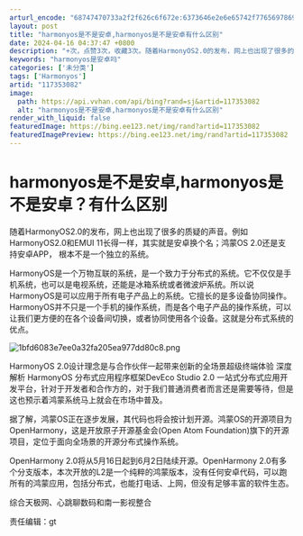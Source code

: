 ```yaml
---
arturl_encode: "68747470733a2f2f626c6f672e:6373646e2e6e65742f77656978696e5f33353139333736352f:61727469636c652f64657461696c732f313137333533303832"
layout: post
title: "harmonyos是不是安卓,harmonyos是不是安卓有什么区别"
date: 2024-04-16 04:37:47 +0800
description: "+次，点赞3次，收藏3次。随着HarmonyOS2.0的发布，网上也出现了很多的质疑的声音。例如Ha"
keywords: "harmonyos是安卓吗"
categories: ['未分类']
tags: ['Harmonyos']
artid: "117353082"
image:
  path: https://api.vvhan.com/api/bing?rand=sj&artid=117353082
  alt: "harmonyos是不是安卓,harmonyos是不是安卓有什么区别"
render_with_liquid: false
featuredImage: https://bing.ee123.net/img/rand?artid=117353082
featuredImagePreview: https://bing.ee123.net/img/rand?artid=117353082
---
```


# harmonyos是不是安卓,harmonyos是不是安卓？有什么区别

随着HarmonyOS2.0的发布，网上也出现了很多的质疑的声音。例如HarmonyOS2.0和EMUI 11长得一样，其实就是安卓换个名；鸿蒙OS 2.0还是支持安卓APP， 根本不是一个独立的系统。

HarmonyOS是一个万物互联的系统，是一个致力于分布式的系统。它不仅仅是手机系统，也可以是电视系统，还能是冰箱系统或者微波炉系统。所以说HarmonyOS是可以应用于所有电子产品上的系统。它擅长的是多设备协同操作。HarmonyOS并不只是一个手机的操作系统，而是各个电子产品的操作系统，可以让我们更方便的在各个设备间切换，或者协同使用各个设备。这就是分布式系统的优点。

![1bfd6083e7ee0a32fa205ea977dd80c8.png](https://i-blog.csdnimg.cn/blog_migrate/d8a9fa7b5f8edc9577bc115f0b023a33.png)

HarmonyOS 2.0设计理念是与合作伙伴一起带来创新的全场景超级终端体验 深度解析 HarmonyOS 分布式应用程序框架DevEco Studio 2.0 一站式分布式应用开发平台，针对于开发者和合作方的，对于我们普通消费者而言还是需要等待，但是这也预示着鸿蒙系统马上就会在市场中普及。

据了解，鸿蒙OS正在逐步发展，其代码也将会按计划开源。鸿蒙OS的开源项目为OpenHarmony，这是开放原子开源基金会(Open Atom Foundation)旗下的开源项目，定位于面向全场景的开源分布式操作系统。

OpenHarmony 2.0将从5月16日起到6月2日陆续开源。OpenHarmony 2.0有多个分支版本，本次开放的L2是一个纯粹的鸿蒙版本，没有任何安卓代码，可以跑所有的鸿蒙应用，包括分布式，也能打电话、上网，但没有足够丰富的软件生态。

综合天极网、心跳聊数码和南一影视整合

责任编辑：gt